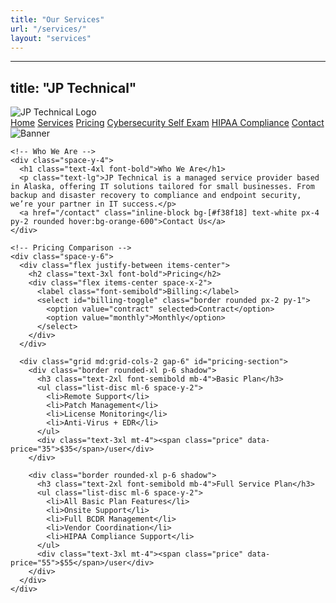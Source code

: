 ```yaml
---
title: "Our Services"
url: "/services/"
layout: "services"
---
```

---
title: "JP Technical"
---

<main class="grid grid-cols-1 md:grid-cols-5 min-h-screen">
  <!-- Navigation -->
  <aside class="md:col-span-1 bg-[#013366] text-white p-4 space-y-4">
    <img src="/logo.png" alt="JP Technical Logo" class="w-32 mx-auto mb-4">
    <nav class="space-y-2">
      <a href="/" class="block hover:underline">Home</a>
      <a href="/services" class="block hover:underline">Services</a>
      <a href="/pricing" class="block hover:underline">Pricing</a>
      <a href="/cybersecurity-self-exam" class="block hover:underline">Cybersecurity Self Exam</a>
      <a href="/hipaa-compliance" class="block hover:underline">HIPAA Compliance</a>
      <a href="/contact" class="block hover:underline">Contact</a>
    </nav>
  </aside>

  <!-- Main Content -->
  <section class="md:col-span-4 p-6 space-y-10">
    <img src="/banner.gif" alt="Banner" class="w-full rounded-2xl shadow">

    <!-- Who We Are -->
    <div class="space-y-4">
      <h1 class="text-4xl font-bold">Who We Are</h1>
      <p class="text-lg">JP Technical is a managed service provider based in Alaska, offering IT solutions tailored for small businesses. From backup and disaster recovery to compliance and endpoint security, we’re your partner in IT success.</p>
      <a href="/contact" class="inline-block bg-[#f38f18] text-white px-4 py-2 rounded hover:bg-orange-600">Contact Us</a>
    </div>

    <!-- Pricing Comparison -->
    <div class="space-y-6">
      <div class="flex justify-between items-center">
        <h2 class="text-3xl font-bold">Pricing</h2>
        <div class="flex items-center space-x-2">
          <label class="font-semibold">Billing:</label>
          <select id="billing-toggle" class="border rounded px-2 py-1">
            <option value="contract" selected>Contract</option>
            <option value="monthly">Monthly</option>
          </select>
        </div>
      </div>

      <div class="grid md:grid-cols-2 gap-6" id="pricing-section">
        <div class="border rounded-xl p-6 shadow">
          <h3 class="text-2xl font-semibold mb-4">Basic Plan</h3>
          <ul class="list-disc ml-6 space-y-2">
            <li>Remote Support</li>
            <li>Patch Management</li>
            <li>License Monitoring</li>
            <li>Anti-Virus + EDR</li>
          </ul>
          <div class="text-3xl mt-4"><span class="price" data-price="35">$35</span>/user</div>
        </div>

        <div class="border rounded-xl p-6 shadow">
          <h3 class="text-2xl font-semibold mb-4">Full Service Plan</h3>
          <ul class="list-disc ml-6 space-y-2">
            <li>All Basic Plan Features</li>
            <li>Onsite Support</li>
            <li>Full BCDR Management</li>
            <li>Vendor Coordination</li>
            <li>HIPAA Compliance Support</li>
          </ul>
          <div class="text-3xl mt-4"><span class="price" data-price="55">$55</span>/user</div>
        </div>
      </div>
    </div>
  </section>
</main>

<script>
  document.addEventListener('DOMContentLoaded', () => {
    const toggle = document.getElementById('billing-toggle');
    const prices = document.querySelectorAll('.price');

    toggle.addEventListener('change', () => {
      const multiplier = toggle.value === 'monthly' ? 1.2 : 1.0;
      prices.forEach(el => {
        const base = parseFloat(el.getAttribute('data-price'));
        el.textContent = `$${(base * multiplier).toFixed(2)}`;
      });
    });
  });
</script>
